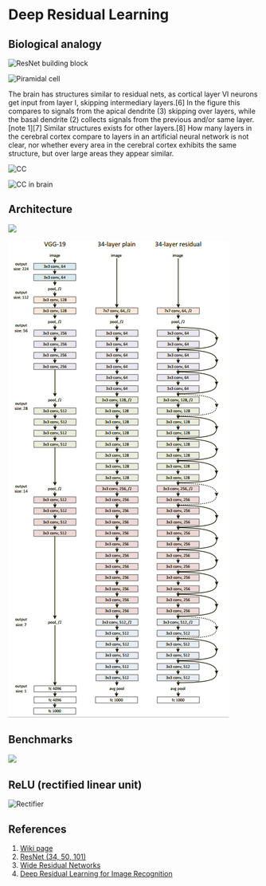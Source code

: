 # Deep Residual Learning

## Biological analogy

![ResNet building block](https://neurohive.io/wp-content/uploads/2019/01/resnet-570x328.png)

![Piramidal cell](https://upload.wikimedia.org/wikipedia/commons/thumb/c/c1/Piramidal_cell.svg/800px-Piramidal_cell.svg.png)

The brain has structures similar to residual nets, as cortical layer VI neurons get input from layer I, skipping intermediary layers.[6] In the figure this compares to signals from the apical dendrite (3) skipping over layers, while the basal dendrite (2) collects signals from the previous and/or same layer.[note 1][7] Similar structures exists for other layers.[8] How many layers in the cerebral cortex compare to layers in an artificial neural network is not clear, nor whether every area in the cerebral cortex exhibits the same structure, but over large areas they appear similar.

![CC](https://camo.githubusercontent.com/a80105da49b0237b63c2db8f63802be48852f724/68747470733a2f2f63312e737461746963666c69636b722e636f6d2f332f323734372f343138373238343231315f313563323331316131612e6a7067)

![CC in brain](https://opendatascience.com/wp-content/uploads/2017/08/corticalColumn.jpg)

## Architecture 

![](https://neurohive.io/wp-content/uploads/2019/01/resnet-architectures-34-101.png)

![](resNet_arch.png)

## Benchmarks

![](https://neurohive.io/wp-content/uploads/2019/01/resnet-training-results-770x254.png)

## ReLU (rectified linear unit)

![Rectifier](https://www.codeproject.com/KB/AI/1220276/ReLU-r-700.png)


## References

1. [Wiki page](https://en.wikipedia.org/wiki/Residual_neural_network)
1. [ResNet (34, 50, 101)](https://neurohive.io/en/popular-networks/resnet/)
1. [Wide Residual Networks](https://arxiv.org/pdf/1605.07146.pdf)
1. [Deep Residual Learning for Image Recognition](https://arxiv.org/pdf/1512.03385.pdf)
